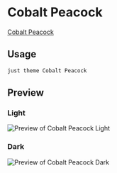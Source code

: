 # Cobalt Peacock

[Cobalt Peacock](#)

## Usage

```bash
just theme Cobalt Peacock
```

## Preview

### Light

![Preview of Cobalt Peacock Light](preview-light.png)

### Dark

![Preview of Cobalt Peacock Dark](preview-dark.png)
